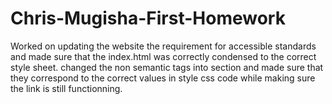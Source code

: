 # Chris-Mugisha-First-Homework
Worked on updating the website the requirement for accessible standards and made sure that the index.html was correctly condensed to the correct style sheet. changed the non semantic tags into section and made sure that they correspond to the correct values in style css code while making sure the link is still functionning. 